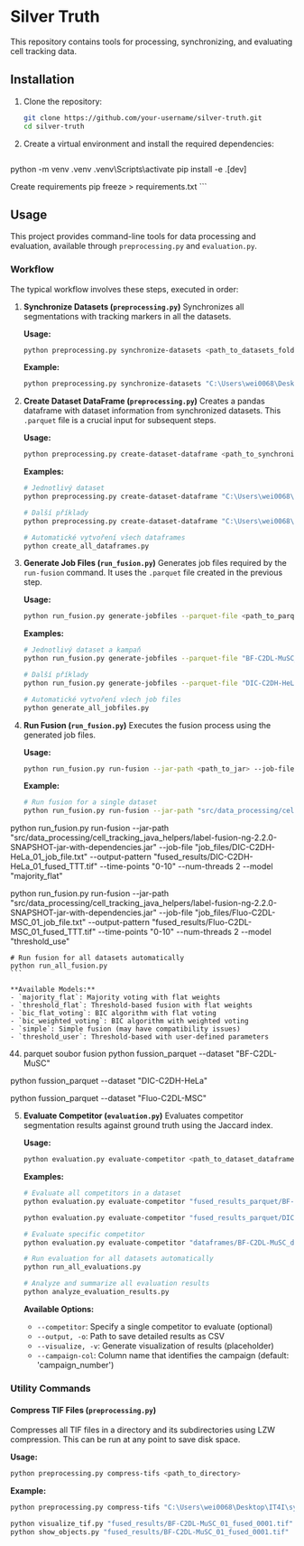# Silver Truth

This repository contains tools for processing, synchronizing, and evaluating cell tracking data.

## Installation

1.  Clone the repository:
    ```bash
    git clone https://github.com/your-username/silver-truth.git
    cd silver-truth
    ```

2.  Create a virtual environment and install the required dependencies:
    ```bash
   python -m venv .venv
   .venv\Scripts\activate
   pip install -e .[dev]
    
   Create requirements
   pip freeze > requirements.txt
    ```

## Usage

This project provides command-line tools for data processing and evaluation, available through `preprocessing.py` and `evaluation.py`.

### Workflow

The typical workflow involves these steps, executed in order:

1.  **Synchronize Datasets (`preprocessing.py`)**
    Synchronizes all segmentations with tracking markers in all the datasets.

    **Usage:**

    ```bash
    python preprocessing.py synchronize-datasets <path_to_datasets_folder> <path_to_output_directory>
    ```

    **Example:**

    ```bash
    python preprocessing.py synchronize-datasets "C:\Users\wei0068\Desktop\IT4I\inputs-2020-07" "C:\Users\wei0068\Desktop\IT4I\synchronized_data"
    ```

2.  **Create Dataset DataFrame (`preprocessing.py`)**
    Creates a pandas dataframe with dataset information from synchronized datasets. This `.parquet` file is a crucial input for subsequent steps.

    **Usage:**

    ```bash
    python preprocessing.py create-dataset-dataframe <path_to_synchronized_dataset_dir> --output_path <path_to_output_parquet_file>
    ```

    **Examples:**

    ```bash
    # Jednotlivý dataset
    python preprocessing.py create-dataset-dataframe "C:\Users\wei0068\Desktop\IT4I\synchronized_data\BF-C2DL-MuSC" --output_path "BF-C2DL-MuSC_dataset_dataframe.parquet"
    
    # Další příklady
    python preprocessing.py create-dataset-dataframe "C:\Users\wei0068\Desktop\IT4I\synchronized_data\DIC-C2DH-HeLa" --output_path "DIC-C2DH-HeLa_dataset_dataframe.parquet"
    
    # Automatické vytvoření všech dataframes
    python create_all_dataframes.py
    ```

3.  **Generate Job Files (`run_fusion.py`)**
    Generates job files required by the `run-fusion` command. It uses the `.parquet` file created in the previous step.

    **Usage:**

    ```bash
    python run_fusion.py generate-jobfiles --parquet-file <path_to_parquet_file> --campaign-number <campaign_number> --output-dir <output_directory>
    ```

    **Examples:**

    ```bash
    # Jednotlivý dataset a kampaň
    python run_fusion.py generate-jobfiles --parquet-file "BF-C2DL-MuSC_dataset_dataframe.parquet" --campaign-number "01" --output-dir "job_files"
    
    # Další příklady
    python run_fusion.py generate-jobfiles --parquet-file "DIC-C2DH-HeLa_dataset_dataframe.parquet" --campaign-number "02" --output-dir "job_files"
    
    # Automatické vytvoření všech job files
    python generate_all_jobfiles.py
    ```

4.  **Run Fusion (`run_fusion.py`)**
    Executes the fusion process using the generated job files.

    **Usage:**

    ```bash
    python run_fusion.py run-fusion --jar-path <path_to_jar> --job-file <path_to_job_file> --output-pattern <output_pattern> --time-points <time_points> --num-threads <num_threads> --model <model> [OPTIONS]
    ```

    **Example:**

    ```bash
    # Run fusion for a single dataset
    python run_fusion.py run-fusion --jar-path "src/data_processing/cell_tracking_java_helpers/label-fusion-ng-2.2.0-SNAPSHOT-jar-with-dependencies.jar" --job-file "job_files/BF-C2DL-MuSC_01_job_file.txt" --output-pattern "fused_results/BF-C2DL-MuSC_01_fused_TTTT.tif" --time-points "0-61" --num-threads 2 --model "majority_flat"

   python run_fusion.py run-fusion --jar-path "src/data_processing/cell_tracking_java_helpers/label-fusion-ng-2.2.0-SNAPSHOT-jar-with-dependencies.jar" --job-file "job_files/DIC-C2DH-HeLa_01_job_file.txt" --output-pattern "fused_results/DIC-C2DH-HeLa_01_fused_TTT.tif" --time-points "0-10" --num-threads 2 --model "majority_flat"

   python run_fusion.py run-fusion --jar-path "src/data_processing/cell_tracking_java_helpers/label-fusion-ng-2.2.0-SNAPSHOT-jar-with-dependencies.jar" --job-file "job_files/Fluo-C2DL-MSC_01_job_file.txt" --output-pattern "fused_results/Fluo-C2DL-MSC_01_fused_TTT.tif" --time-points "0-10" --num-threads 2 --model "threshold_use"

    
    # Run fusion for all datasets automatically
    python run_all_fusion.py
    ```

    **Available Models:**
    - `majority_flat`: Majority voting with flat weights
    - `threshold_flat`: Threshold-based fusion with flat weights
    - `bic_flat_voting`: BIC algorithm with flat voting
    - `bic_weighted_voting`: BIC algorithm with weighted voting
    - `simple`: Simple fusion (may have compatibility issues)
    - `threshold_user`: Threshold-based with user-defined parameters


44. parquet soubor fusion
python fussion_parquet --dataset "BF-C2DL-MuSC"

python fussion_parquet --dataset "DIC-C2DH-HeLa"

python fussion_parquet --dataset "Fluo-C2DL-MSC"


5.  **Evaluate Competitor (`evaluation.py`)**
    Evaluates competitor segmentation results against ground truth using the Jaccard index.

    **Usage:**

    ```bash
    python evaluation.py evaluate-competitor <path_to_dataset_dataframe> [OPTIONS]
    ```

    **Examples:**

    ```bash
    # Evaluate all competitors in a dataset
    python evaluation.py evaluate-competitor "fused_results_parquet/BF-C2DL-MuSC_dataset_dataframe_with_fused.parquet" --output "evaluation_results_BF-C2DL-MuSC.csv"

    python evaluation.py evaluate-competitor "fused_results_parquet/DIC-C2DH-HeLa_dataset_dataframe_with_fused.parquet" --output "evaluation_results_DIC-C2DH-HeLa.csv"
    
    # Evaluate specific competitor
    python evaluation.py evaluate-competitor "dataframes/BF-C2DL-MuSC_dataset_dataframe.parquet" --competitor "MU-Lux-CZ" --output "evaluation_results_BF-C2DL-MuSC_MU-Lux-CZ.csv"
    
    # Run evaluation for all datasets automatically
    python run_all_evaluations.py
    
    # Analyze and summarize all evaluation results
    python analyze_evaluation_results.py
    ```

    **Available Options:**
    - `--competitor`: Specify a single competitor to evaluate (optional)
    - `--output, -o`: Path to save detailed results as CSV
    - `--visualize, -v`: Generate visualization of results (placeholder)
    - `--campaign-col`: Column name that identifies the campaign (default: 'campaign_number')

### Utility Commands

#### Compress TIF Files (`preprocessing.py`)

Compresses all TIF files in a directory and its subdirectories using LZW compression. This can be run at any point to save disk space.

**Usage:**

```bash
python preprocessing.py compress-tifs <path_to_directory>
```

**Example:**

```bash
python preprocessing.py compress-tifs "C:\Users\wei0068\Desktop\IT4I\synchronized_data"

python visualize_tif.py "fused_results/BF-C2DL-MuSC_01_fused_0001.tif"
python show_objects.py "fused_results/BF-C2DL-MuSC_01_fused_0001.tif"
```

